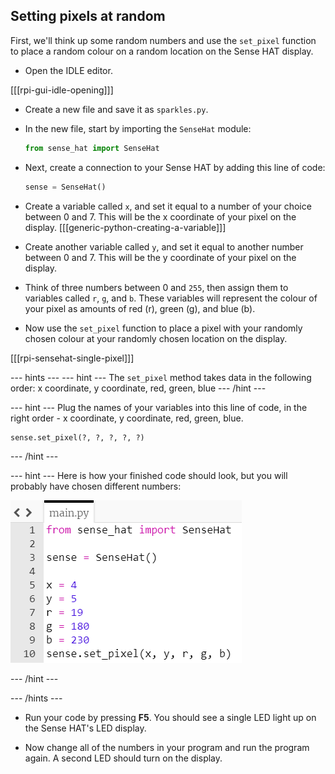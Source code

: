 ## Setting pixels at random

First, we'll think up some random numbers and use the `set_pixel` function to place a random colour on a random location on the Sense HAT display.

+ Open the IDLE editor.

[[[rpi-gui-idle-opening]]]

+ Create a new file and save it as `sparkles.py`.

+ In the new file, start by importing the `SenseHat` module:

    ```python
    from sense_hat import SenseHat
    ```

+ Next, create a connection to your Sense HAT by adding this line of code:

    ```python
    sense = SenseHat()
    ```

+ Create a variable called `x`, and set it equal to a number of your choice between 0 and 7. This will be the x coordinate of your pixel on the display.
[[[generic-python-creating-a-variable]]]


+ Create another variable called `y`, and set it equal to another number between 0 and 7. This will be the y coordinate of your pixel on the display.

+ Think of three numbers between 0 and `255`, then assign them to variables called `r`, `g`, and `b`. These variables will represent the colour of your pixel as amounts of red (r), green (g), and blue (b).

+ Now use the `set_pixel` function to place a pixel with your randomly chosen colour at your randomly chosen location on the display.

[[[rpi-sensehat-single-pixel]]]

--- hints ---
--- hint ---
The `set_pixel` method takes data in the following order:
x coordinate, y coordinate, red, green, blue
--- /hint ---

--- hint ---
Plug the names of your variables into this line of code, in the right order - x coordinate, y coordinate, red, green, blue.

```python
sense.set_pixel(?, ?, ?, ?, ?)
```

--- /hint ---

--- hint ---
Here is how your finished code should look, but you will probably have chosen different numbers:

![Random pixel solution](images/random-pixel-solution.png)

--- /hint ---

--- /hints ---

+ Run your code by pressing **F5**. You should see a single LED light up on the Sense HAT's LED display.

+ Now change all of the numbers in your program and run the program again. A second LED should turn on the display.
